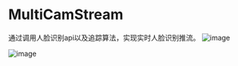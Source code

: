 # MultiCamStream

通过调用人脸识别api以及追踪算法，实现实时人脸识别推流。
![image](https://github.com/SilenceMrWang/resource/1.png)

![image](https://github.com/SilenceMrWang/resource/2.png)
